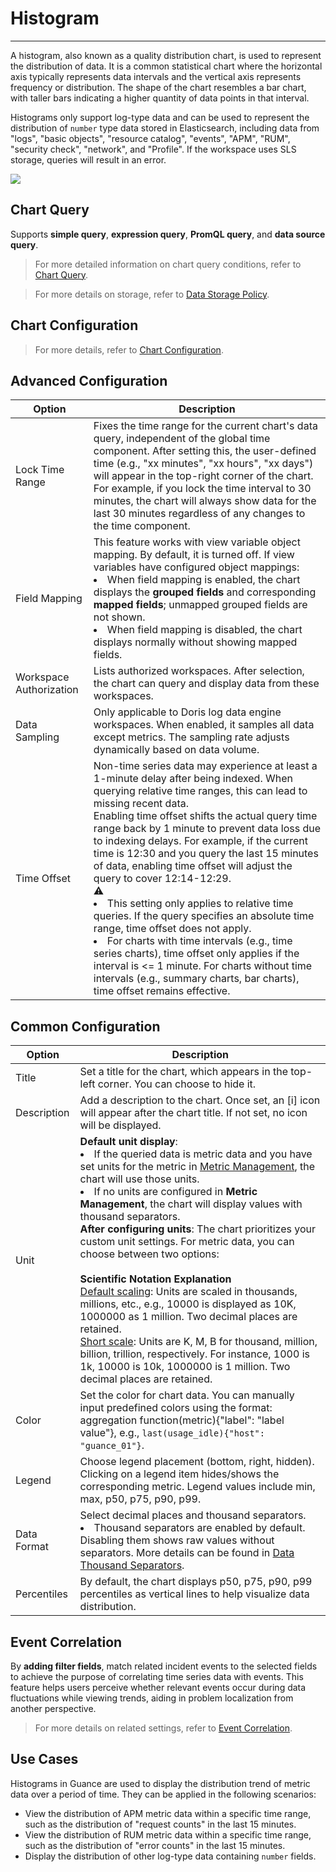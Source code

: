# Histogram
---

A histogram, also known as a quality distribution chart, is used to represent the distribution of data. It is a common statistical chart where the horizontal axis typically represents data intervals and the vertical axis represents frequency or distribution. The shape of the chart resembles a bar chart, with taller bars indicating a higher quantity of data points in that interval.

Histograms only support log-type data and can be used to represent the distribution of `number` type data stored in Elasticsearch, including data from "logs", "basic objects", "resource catalog", "events", "APM", "RUM", "security check", "network", and "Profile". If the workspace uses SLS storage, queries will result in an error.

![](../img/histogram.png)

## Chart Query

Supports **simple query**, **expression query**, **PromQL query**, and **data source query**.

> For more detailed information on chart query conditions, refer to [Chart Query](chart-query.md).

> For more details on storage, refer to [Data Storage Policy](../../billing-method/data-storage.md#options).

## Chart Configuration

> For more details, refer to [Chart Configuration](./chart-config.md).

## Advanced Configuration

| Option | Description |
| --- | --- |
| Lock Time Range | Fixes the time range for the current chart's data query, independent of the global time component. After setting this, the user-defined time (e.g., "xx minutes", "xx hours", "xx days") will appear in the top-right corner of the chart. For example, if you lock the time interval to 30 minutes, the chart will always show data for the last 30 minutes regardless of any changes to the time component. |
| Field Mapping | This feature works with view variable object mapping. By default, it is turned off. If view variables have configured object mappings:<br /><li>When field mapping is enabled, the chart displays the **grouped fields** and corresponding **mapped fields**; unmapped grouped fields are not shown.<br /><li>When field mapping is disabled, the chart displays normally without showing mapped fields. |
| Workspace Authorization | Lists authorized workspaces. After selection, the chart can query and display data from these workspaces. |
| Data Sampling | Only applicable to Doris log data engine workspaces. When enabled, it samples all data except metrics. The sampling rate adjusts dynamically based on data volume. |
| Time Offset | Non-time series data may experience at least a 1-minute delay after being indexed. When querying relative time ranges, this can lead to missing recent data.<br />Enabling time offset shifts the actual query time range back by 1 minute to prevent data loss due to indexing delays. For example, if the current time is 12:30 and you query the last 15 minutes of data, enabling time offset will adjust the query to cover 12:14-12:29.<br />:warning: <br /><li>This setting only applies to relative time queries. If the query specifies an absolute time range, time offset does not apply.<br /><li>For charts with time intervals (e.g., time series charts), time offset only applies if the interval is <= 1 minute. For charts without time intervals (e.g., summary charts, bar charts), time offset remains effective. |

## Common Configuration

| Option | Description |
| --- | --- |
| Title | Set a title for the chart, which appears in the top-left corner. You can choose to hide it. |
| Description | Add a description to the chart. Once set, an [i] icon will appear after the chart title. If not set, no icon will be displayed. |
| Unit | **Default unit display**:<br /><li>If the queried data is metric data and you have set units for the metric in [Metric Management](../../metrics/dictionary.md), the chart will use those units.<br /><li>If no units are configured in **Metric Management**, the chart will display values with thousand separators.<br />**After configuring units**: The chart prioritizes your custom unit settings. For metric data, you can choose between two options:<br /><br />**Scientific Notation Explanation**<br /><u>Default scaling</u>: Units are scaled in thousands, millions, etc., e.g., 10000 is displayed as 10K, 1000000 as 1 million. Two decimal places are retained.<br /><u>Short scale</u>: Units are K, M, B for thousand, million, billion, trillion, respectively. For instance, 1000 is 1k, 10000 is 10k, 1000000 is 1 million. Two decimal places are retained. |
| Color | Set the color for chart data. You can manually input predefined colors using the format: aggregation function(metric){"label": "label value"}, e.g., `last(usage_idle){"host": "guance_01"}`. |
| Legend | Choose legend placement (bottom, right, hidden). Clicking on a legend item hides/shows the corresponding metric. Legend values include min, max, p50, p75, p90, p99. |
| Data Format | Select decimal places and thousand separators.<br /><li>Thousand separators are enabled by default. Disabling them shows raw values without separators. More details can be found in [Data Thousand Separators](../visual-chart/chart-query.md#thousand). |
| Percentiles | By default, the chart displays p50, p75, p90, p99 percentiles as vertical lines to help visualize data distribution. |

## Event Correlation

By **adding filter fields**, match related incident events to the selected fields to achieve the purpose of correlating time series data with events. This feature helps users perceive whether relevant events occur during data fluctuations while viewing trends, aiding in problem localization from another perspective.

> For more details on related settings, refer to [Event Correlation](events-relative.md).

## Use Cases

Histograms in Guance are used to display the distribution trend of metric data over a period of time. They can be applied in the following scenarios:

- View the distribution of APM metric data within a specific time range, such as the distribution of "request counts" in the last 15 minutes.
- View the distribution of RUM metric data within a specific time range, such as the distribution of "error counts" in the last 15 minutes.
- Display the distribution of other log-type data containing `number` fields.